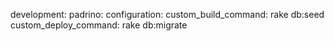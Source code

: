 <!-- layout:code post: padrino-stacks_custom-commands -->


development:
    padrino:
        configuration:
            custom_build_command: rake db:seed
            custom_deploy_command: rake db:migrate
